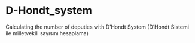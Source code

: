 # D-Hondt_system
Calculating the number of deputies with D’Hondt System (D’Hondt Sistemi ile milletvekili sayısını hesaplama)
